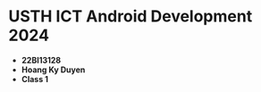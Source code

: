 USTH ICT Android Development 2024
========================================

* **22BI13128**
* **Hoang Ky Duyen**
* **Class 1**
